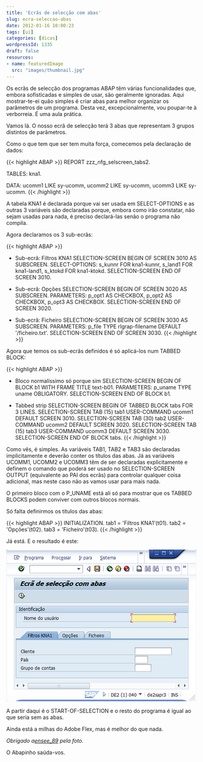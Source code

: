 ```yaml
---
title: 'Ecrãs de selecção com abas'
slug: ecra-seleccao-abas
date: 2012-01-16 10:00:23
tags: [ui]
categories: [dicas]
wordpressId: 1335
draft: false
resources:
- name: featuredImage
  src: "images/thumbnail.jpg"
---
```

Os ecrãs de selecção dos programas ABAP têm várias funcionalidades que, embora sofisticadas e simples de usar, são geralmente ignoradas. Aqui mostrar-te-ei quão simples é criar abas para melhor organizar os parâmetros de um programa. Desta vez, excepcionalmente, vou poupar-te à verborreia. É uma aula prática.

<!--more-->

Vamos lá. O nosso ecrã de selecção terá 3 abas que representam 3 grupos distintos de parâmetros.

Como o que tem que ser tem muita força, comecemos pela declaração de dados:


{{< highlight ABAP >}}
REPORT  zzz_nfg_selscreen_tabs2.

TABLES: kna1.

DATA: ucomm1 LIKE sy-ucomm,
      ucomm2 LIKE sy-ucomm,
      ucomm3 LIKE sy-ucomm.
{{< /highlight >}}

A tabela KNA1 é declarada porque vai ser usada em SELECT-OPTIONS e as outras 3 variáveis são declaradas porque, embora como irão constatar, não sejam usadas para nada, é preciso declará-las senão o programa não compila.

Agora declaramos os 3 sub-ecrãs:


{{< highlight ABAP >}}
* Sub-ecrã: Filtros KNA1
SELECTION-SCREEN BEGIN OF SCREEN 3010 AS SUBSCREEN.
SELECT-OPTIONS: s_kunnr FOR kna1-kunnr,
                s_land1 FOR kna1-land1,
                s_ktokd FOR kna1-ktokd.
SELECTION-SCREEN END OF SCREEN 3010.

* Sub-ecrã: Opções
SELECTION-SCREEN BEGIN OF SCREEN 3020 AS SUBSCREEN.
PARAMETERS: p_opt1 AS CHECKBOX,
            p_opt2 AS CHECKBOX,
            p_opt3 AS CHECKBOX.
SELECTION-SCREEN END OF SCREEN 3020.

* Sub-ecrã: Ficheiro
SELECTION-SCREEN BEGIN OF SCREEN 3030 AS SUBSCREEN.
PARAMETERS: p_file TYPE rlgrap-filename DEFAULT '/ficheiro.txt'.
SELECTION-SCREEN END OF SCREEN 3030.
{{< /highlight >}}

Agora que temos os sub-ecrãs definidos é só aplicá-los num TABBED BLOCK:


{{< highlight ABAP >}}
* Bloco normalíssimo só porque sim
SELECTION-SCREEN BEGIN OF BLOCK b1 WITH FRAME TITLE text-b01.
PARAMETERS: p_uname TYPE uname OBLIGATORY.
SELECTION-SCREEN END OF BLOCK b1.

* Tabbed strip
SELECTION-SCREEN BEGIN OF TABBED BLOCK tabs FOR 3 LINES.
SELECTION-SCREEN TAB (15) tab1 USER-COMMAND ucomm1 DEFAULT SCREEN 3010.
SELECTION-SCREEN TAB (30) tab2 USER-COMMAND ucomm2 DEFAULT SCREEN 3020.
SELECTION-SCREEN TAB (15) tab3 USER-COMMAND ucomm3 DEFAULT SCREEN 3030.
SELECTION-SCREEN END OF BLOCK tabs.
{{< /highlight >}}

Como vês, é simples. As variáveis TAB1, TAB2 e TAB3 são declaradas implicitamente e deverão conter os títulos das abas. Já as variáveis UCOMM1, UCOMM2 e UCOMM3 têm de ser declaradas explicitamente e definem o comando que poderá ser usado no SELECTION-SCREEN OUTPUT (equivalente ao PAI dos ecrãs) para controlar qualquer coisa adicional, mas neste caso não as vamos usar para mais nada.

O primeiro bloco com o P_UNAME está ali só para mostrar que os TABBED BLOCKS podem conviver com outros blocos normais.

Só falta definirmos os títulos das abas:


{{< highlight ABAP >}}
INITIALIZATION.
  tab1 = 'Filtros KNA1'(t01).
  tab2 = 'Opções'(t02).
  tab3 = 'Ficheiro'(t03).
{{< /highlight >}}

Já está. E o resultado é este:

![Ecrã de selecção com abas][1]

A partir daqui é o START-OF-SELECTION e o resto do programa é igual ao que seria sem as abas.

Ainda está a milhas do Adobe Flex, mas é melhor do que nada.

_Obrigado a[ensee_89][2] pela foto._

O Abapinho saúda-vos.

   [1]: images/ecra-seleccao-abas.png (Ecrã de selecção com abas)
   [2]: http://www.flickr.com/photos/ensee/3092607303/
